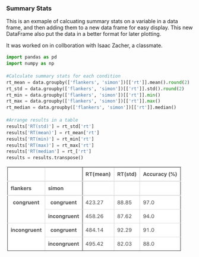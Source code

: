 ### Summary Stats

This is an exmaple of calcuating summary stats on a variable in a data frame, and then adding them to a new data frame for easy display. This new DataFrame also put the data in a better format for later plotting. 

It was worked on in collboration with Isaac Zacher, a classmate.




```python
import pandas as pd
import numpy as np

#Calculate summary stats for each condition
rt_mean = data.groupby(['flankers', 'simon'])[['rt']].mean().round(2)
rt_std = data.groupby(['flankers', 'simon'])[['rt']].std().round(2)
rt_min = data.groupby(['flankers', 'simon'])[['rt']].min()
rt_max = data.groupby(['flankers', 'simon'])[['rt']].max()
rt_median = data.groupby(['flankers', 'simon'])[['rt']].median()

#Arrange results in a table 
results['RT(std)'] = rt_std['rt']
results['RT(mean)'] = rt_mean['rt']
results['RT(min)'] = rt_min['rt']
results['RT(max)'] = rt_max['rt']
results['RT(median'] = rt_['rt']
results = results.transpose()
```

![](Table.png)
